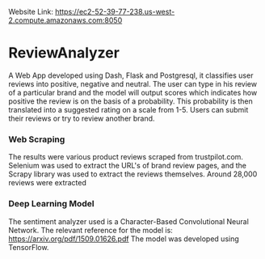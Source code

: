 Website Link: https://ec2-52-39-77-238.us-west-2.compute.amazonaws.com:8050

# ReviewAnalyzer
A Web App developed using Dash, Flask and Postgresql, it classifies user reviews into positive, negative and neutral. The user can type in his review of a particular brand and the model will output scores which indicates how positive the review is on the basis of a probability. This probability is then translated into a suggested rating on a scale from 1-5. Users can submit their reviews or try to review another brand.

### Web Scraping
The results were various product reviews scraped from trustpilot.com. Selenium was used to extract the URL's of brand review pages, and the Scrapy library was used to extract the reviews themselves. Around 28,000 reviews were extracted

### Deep Learning Model
The sentiment analyzer used is a Character-Based Convolutional Neural Network. The relevant reference for the model is: https://arxiv.org/pdf/1509.01626.pdf
The model was developed using TensorFlow.

